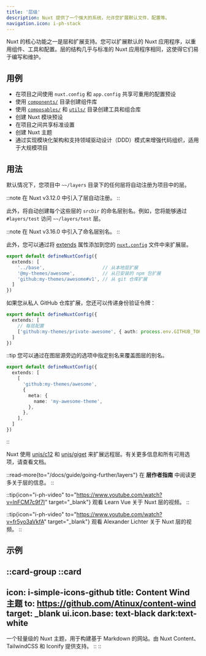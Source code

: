 ```yaml
---
title: '层级'
description: Nuxt 提供了一个强大的系统，允许您扩展默认文件、配置等。
navigation.icon: i-ph-stack
---
```


Nuxt 的核心功能之一是层和扩展支持。您可以扩展默认的 Nuxt 应用程序，以重用组件、工具和配置。层的结构几乎与标准的 Nuxt 应用程序相同，这使得它们易于编写和维护。

## 用例

- 在项目之间使用 `nuxt.config` 和 `app.config` 共享可重用的配置预设
- 使用 [`components/`](/docs/guide/directory-structure/components) 目录创建组件库
- 使用 [`composables/`](/docs/guide/directory-structure/composables) 和 [`utils/`](/docs/guide/directory-structure/utils) 目录创建工具和组合库
- 创建 Nuxt 模块预设
- 在项目之间共享标准设置
- 创建 Nuxt 主题
- 通过实现模块化架构和支持领域驱动设计（DDD）模式来增强代码组织，适用于大规模项目

## 用法

默认情况下，您项目中 `~~/layers` 目录下的任何层将自动注册为项目中的层。

::note
在 Nuxt v3.12.0 中引入了层自动注册。
::

此外，将自动创建每个这些层的 `srcDir` 的命名层别名。例如，您将能够通过 `#layers/test` 访问 `~~/layers/test` 层。

::note
在 Nuxt v3.16.0 中引入了命名层别名。
::

此外，您可以通过将 [extends](/docs/api/nuxt-config#extends) 属性添加到您的 [`nuxt.config`](/docs/guide/directory-structure/nuxt-config) 文件中来扩展层。

```ts [nuxt.config.ts]
export default defineNuxtConfig({
  extends: [
    '../base',                     // 从本地层扩展
    '@my-themes/awesome',          // 从已安装的 npm 包扩展
    'github:my-themes/awesome#v1', // 从 git 仓库扩展
  ]
})
```

如果您从私人 GitHub 仓库扩展，您还可以传递身份验证令牌：

```ts [nuxt.config.ts]
export default defineNuxtConfig({
  extends: [
    // 每层配置
    ['github:my-themes/private-awesome', { auth: process.env.GITHUB_TOKEN }]
  ]
})
```

::tip
您可以通过在图层源旁边的选项中指定别名来覆盖图层的别名。

```ts [nuxt.config.ts]
export default defineNuxtConfig({
  extends: [
    [
      'github:my-themes/awesome',
      { 
        meta: {
          name: 'my-awesome-theme',
        },
      },
    ],
  ]
})
```

::

Nuxt 使用 [unjs/c12](https://c12.unjs.io) 和 [unjs/giget](https://giget.unjs.io) 来扩展远程层。有关更多信息和所有可用选项，请查看文档。

::read-more{to="/docs/guide/going-further/layers"}
在 **层作者指南** 中阅读更多关于层的信息。
::

::tip{icon="i-ph-video" to="https://www.youtube.com/watch?v=lnFCM7c9f7I" target="_blank"}
观看 Learn Vue 关于 Nuxt 层的视频。
::

::tip{icon="i-ph-video" to="https://www.youtube.com/watch?v=fr5yo3aVkfA" target="_blank"}
观看 Alexander Lichter 关于 Nuxt 层的视频。
::

## 示例

::card-group
  ::card
  ---
  icon: i-simple-icons-github
  title: Content Wind 主题
  to: https://github.com/Atinux/content-wind
  target: _blank
  ui.icon.base: text-black dark:text-white
  ---
  一个轻量级的 Nuxt 主题，用于构建基于 Markdown 的网站。由 Nuxt Content、TailwindCSS 和 Iconify 提供支持。
  ::
::
